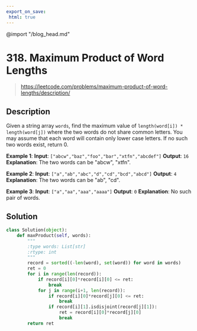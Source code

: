 ```yaml
---
export_on_save:
 html: true
---
```


@import "/blog_head.md"

#  318. Maximum Product of Word Lengths

> <https://leetcode.com/problems/maximum-product-of-word-lengths/description/>

## Description

Given a string array `words`, find the maximum value of `length(word[i]) * length(word[j])` where the two words do not share common letters. You may assume that each word will contain only lower case letters. If no such two words exist, return 0.

**Example 1**:
**Input**: `["abcw","baz","foo","bar","xtfn","abcdef"]`
**Output**: `16` 
**Explanation**: The two words can be "abcw", "xtfn".

**Example 2**:
**Input**: `["a","ab","abc","d","cd","bcd","abcd"]`
**Output**: `4` 
**Explanation**: The two words can be "ab", "cd".

**Example 3**:
**Input**: `["a","aa","aaa","aaaa"]`
**Output**: `0` 
**Explanation**: No such pair of words.

## Solution

```python {class=line-number}
class Solution(object):
    def maxProduct(self, words):
        """
        :type words: List[str]
        :rtype: int
        """
        record = sorted((-len(word), set(word)) for word in words)
        ret = 0
        for i in range(len(record)):
            if record[i][0]*record[i][0] <= ret:
                break
            for j in range(i+1, len(record)):
                if record[i][0]*record[j][0] <= ret:
                    break
                if record[i][1].isdisjoint(record[j][1]):
                    ret = record[i][0]*record[j][0]
                    break
        return ret
```
